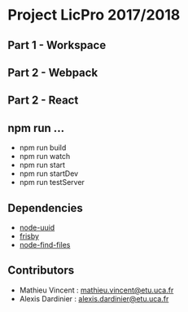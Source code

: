 # Project LicPro 2017/2018

## Part 1 - Workspace

## Part 2 - Webpack

## Part 2 - React

## npm run ...

* npm run build
* npm run watch
* npm run start
* npm run startDev
* npm run testServer

## Dependencies

* [node-uuid](https://www.npmjs.com/package/node-uuid)
* [frisby](https://www.npmjs.com/package/frisby)
* [node-find-files](https://www.npmjs.com/package/node-find-files)

## Contributors

- Mathieu Vincent : [mathieu.vincent@etu.uca.fr](mathieu.vincent@etu.uca.fr)
- Alexis Dardinier : [alexis.dardinier@etu.uca.fr](alexis.dardinier@etu.uca.fr)
